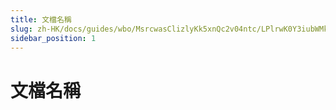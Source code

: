 ```yaml
---
title: 文檔名稱
slug: zh-HK/docs/guides/wbo/MsrcwasClizlyKk5xnQc2v04ntc/LPlrwK0Y3iubWMkR9btcUInwn7Z
sidebar_position: 1
---
```



# 文檔名稱

